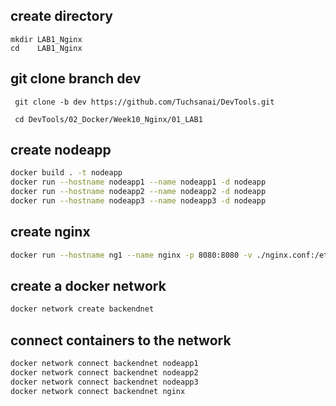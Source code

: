 
## create directory

   
    mkdir LAB1_Nginx
    cd    LAB1_Nginx
    

## git clone branch dev
    
    
   ```
    git clone -b dev https://github.com/Tuchsanai/DevTools.git
   ```
   
   ```   
    cd DevTools/02_Docker/Week10_Nginx/01_LAB1
   ```   



## create  nodeapp 

```bash
docker build . -t nodeapp
docker run --hostname nodeapp1 --name nodeapp1 -d nodeapp
docker run --hostname nodeapp2 --name nodeapp2 -d nodeapp
docker run --hostname nodeapp3 --name nodeapp3 -d nodeapp
```
## create nginx

```bash
docker run --hostname ng1 --name nginx -p 8080:8080 -v ./nginx.conf:/etc/nginx/nginx.conf -d nginx
```

## create a docker network

```bash
docker network create backendnet
```

## connect containers to the network

```bash
docker network connect backendnet nodeapp1
docker network connect backendnet nodeapp2
docker network connect backendnet nodeapp3
docker network connect backendnet nginx
```
